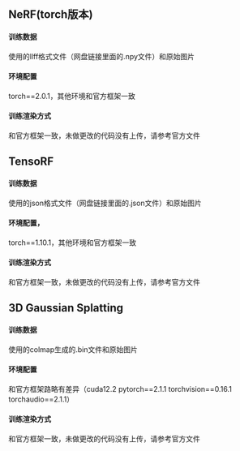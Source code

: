 ## NeRF(torch版本)
#### 训练数据
使用的llff格式文件（网盘链接里面的.npy文件）和原始图片
#### 环境配置
torch==2.0.1，其他环境和官方框架一致
#### 训练渲染方式
和官方框架一致，未做更改的代码没有上传，请参考官方文件
## TensoRF
#### 训练数据
使用的json格式文件（网盘链接里面的.json文件）和原始图片
#### 环境配置，
torch==1.10.1，其他环境和官方框架一致
#### 训练渲染方式
和官方框架一致，未做更改的代码没有上传，请参考官方文件
## 3D Gaussian Splatting
#### 训练数据
使用的colmap生成的.bin文件和原始图片
#### 环境配置
和官方框架路略有差异（cuda12.2 pytorch==2.1.1 torchvision==0.16.1 torchaudio==2.1.1）
#### 训练渲染方式
和官方框架一致，未做更改的代码没有上传，请参考官方文件


